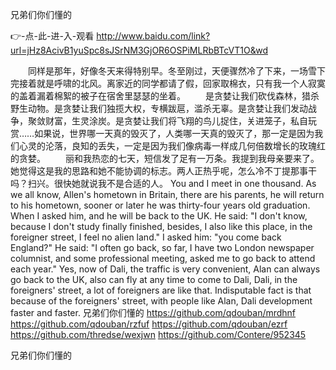 
兄弟们你们懂的




👉-点-此-进-入-观看  http://www.baidu.com/link?url=jHz8AcivB1yuSpc8sJSrNM3GjOR6OSPiMLRbBTcVT1O&wd




　　同样是那年，好像冬天来得特别早。冬至刚过，天便骤然冷了下来，一场雪下完接着就是呼啸的北风。离家近的同学都请了假，回家取棉衣，只有我一个人寂寞的盖着漏着棉絮的被子在宿舍里瑟瑟的坐着。
　　是贪婪让我们砍伐森林，猎杀野生动物。是贪婪让我们独揽大权，专横跋扈，滥杀无辜。是贪婪让我们发动战争，聚敛财富，生灵涂炭。是贪婪让我们将飞翔的鸟儿捉住，关进笼子，私自玩赏……如果说，世界哪一天真的毁灭了，人类哪一天真的毁灭了，那一定是因为我们心灵的沦落，良知的丢失，一定是因为我们像病毒一样成几何倍数增长的玫瑰红的贪婪。
　　丽和我热恋的七天，短信发了足有一万条。我提到我母亲要来了。她觉得这是我的思路和她不能协调的标志。两人正热乎呢，怎么冷不丁提那事干吗？扫兴。很快她就说我不是合适的人。
You and I meet in one thousand.
As we all know, Allen's hometown in Britain, there are his parents, he will return to his hometown, sooner or later he was thirty-four years old graduation.
When I asked him, and he will be back to the UK.
He said: "I don't know, because I don't study finally finished, besides, I also like this place, in the foreigner street, I feel no alien land."
I asked him: "you come back England?"
He said: "I often go back, so far, I have two London newspaper columnist, and some professional meeting, asked me to go back to attend each year."
Yes, now of Dali, the traffic is very convenient, Alan can always go back to the UK, also can fly at any time to come to Dali, Dali, in the foreigners' street, a lot of foreigners are like that.
Indisputable fact is that because of the foreigners' street, with people like Alan, Dali development faster and faster.
兄弟们你们懂的 https://github.com/qdouban/mrdhnf
https://github.com/qdouban/rzfuf
https://github.com/qdouban/ezrf
https://github.com/thredse/wexjwn
https://github.com/Contere/952345





兄弟们你们懂的

